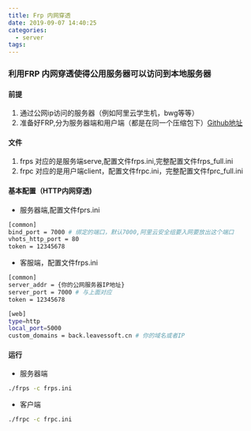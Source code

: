 ```yaml
---
title: Frp 内网穿透 
date: 2019-09-07 14:40:25
categories:
  - server
tags:
---
```



### 利用FRP 内网穿透使得公用服务器可以访问到本地服务器

#### 前提

 1. 通过公网ip访问的服务器（例如阿里云学生机，bwg等等）
 2. 准备好FRP,分为服务器端和用户端（都是在同一个压缩包下）[Github地址](https://github.com/fatedier/frp)

#### 文件

 1. frps 对应的是服务端serve,配置文件frps.ini,完整配置文件frps_full.ini
 2. frpc 对应的是用户端client，配置文件frpc.ini，完整配置文件fprc_full.ini

#### 基本配置（HTTP内网穿透)

 - 服务器端,配置文件fprs.ini

``` bash
[common]
bind_port = 7000 # 绑定的端口，默认7000,阿里云安全组要入网要放出这个端口
vhots_http_port = 80
token = 12345678
```

  - 客服端，配置文件frps.ini

``` bash
[common]
server_addr = {你的公网服务器IP地址} 
server_port = 7000 # 与上面对应
token = 12345678

[web]
type=http
local_port=5000
custom_domains = back.leavessoft.cn # 你的域名或者IP
```

#### 运行

 - 服务器端

``` bash
./frps -c frps.ini
```

- 客户端

``` bash
./frpc -c frpc.ini
```


